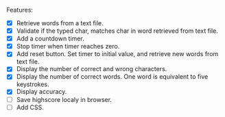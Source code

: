 Features:
- [x] Retrieve words from a text file.
- [x] Validate if the typed char, matches char in word retrieved from text file.
- [x] Add a countdown timer.
- [x] Stop timer when timer reaches zero.
- [x] Add reset button. Set timer to initial value, and retrieve new words from text file.
- [x] Display the number of correct and wrong characters.
- [x] Display the number of correct words. One word is equivalent to five keystrokes.
- [x] Display accuracy. 
- [ ] Save highscore localy in browser.
- [ ] Add CSS.
